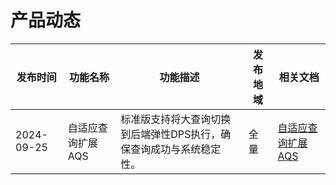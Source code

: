 # 产品动态

| 发布时间 | 功能名称 | 功能描述 | 发布地域 | 相关文档 |
| --- | --- | --- | --- | --- |
| 2024-09-25 | 自适应查询扩展 AQS | 标准版支持将大查询切换到后端弹性DPS执行，确保查询成功与系统稳定性。 | 全量 | [自适应查询扩展 AQS](/maxir/guides/dps-clusters/aqs) |

